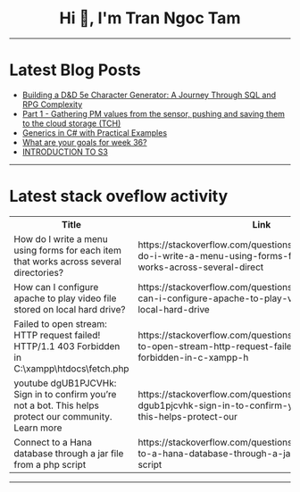 <h1 align="center">Hi 👋, I'm Tran Ngoc Tam</h1>

---

# Latest Blog Posts 
<!-- BLOG-POST-LIST:START -->
- [Building a D&amp;D 5e Character Generator: A Journey Through SQL and RPG Complexity](https://dev.to/paulama3/building-a-dd-5e-character-generator-a-journey-through-sql-and-rpg-complexity-4pb7)
- [Part 1 - Gathering PM values from the sensor, pushing and saving them to the cloud storage &lpar;TCH&rpar;](https://dev.to/fabio_beoni/part-1-gathering-pm-values-from-the-sensor-pushing-and-saving-them-to-the-cloud-storage-tch-2l99)
- [Generics in C# with Practical Examples](https://dev.to/azizularif/generics-in-c-with-practical-examples-odf)
- [What are your goals for week 36?](https://dev.to/jarvisscript/what-are-your-goals-for-week-36-fnf)
- [INTRODUCTION TO S3](https://dev.to/purpledame/introduction-to-s3-3c04)
<!-- BLOG-POST-LIST:END -->

---

# Latest stack oveflow activity
<table>
  <tr><th>Title</th><th>Link</th></tr>
  <!-- STACKOVERFLOW:START --><tr><td>How do I write a menu using forms for each item that works across several directories?</td><td>https://stackoverflow.com/questions/78941331/how-do-i-write-a-menu-using-forms-for-each-item-that-works-across-several-direct</td></tr><tr><td>How can I configure apache to play video file stored on local hard drive?</td><td>https://stackoverflow.com/questions/78941265/how-can-i-configure-apache-to-play-video-file-stored-on-local-hard-drive</td></tr><tr><td>Failed to open stream: HTTP request failed! HTTP/1.1 403 Forbidden in C:\xampp\htdocs\fetch.php</td><td>https://stackoverflow.com/questions/78941189/failed-to-open-stream-http-request-failed-http-1-1-403-forbidden-in-c-xampp-h</td></tr><tr><td>youtube dgUB1PJCVHk: Sign in to confirm you’re not a bot. This helps protect our community. Learn more</td><td>https://stackoverflow.com/questions/78940971/youtube-dgub1pjcvhk-sign-in-to-confirm-you-re-not-a-bot-this-helps-protect-our</td></tr><tr><td>Connect to a Hana database through a jar file from a php script</td><td>https://stackoverflow.com/questions/78940961/connect-to-a-hana-database-through-a-jar-file-from-a-php-script</td></tr><!-- STACKOVERFLOW:END -->
</table>

---



